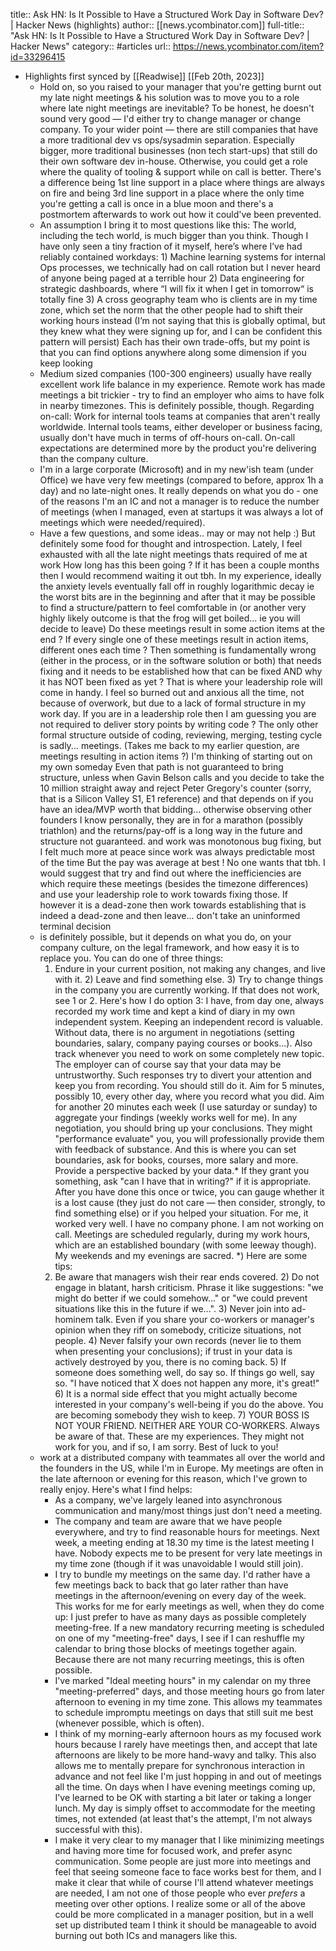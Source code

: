 title:: Ask HN: Is It Possible to Have a Structured Work Day in Software Dev? | Hacker News (highlights)
author:: [[news.ycombinator.com]]
full-title:: "Ask HN: Is It Possible to Have a Structured Work Day in Software Dev? | Hacker News"
category:: #articles
url:: https://news.ycombinator.com/item?id=33296415

- Highlights first synced by [[Readwise]] [[Feb 20th, 2023]]
	- Hold on, so you raised to your manager that you're getting burnt out my late night meetings & his solution was to move you to a role where late night meetings are inevitable?
	  To be honest, he doesn't sound very good — I'd either try to change manager or change company.
	  To your wider point — there are still companies that have a more traditional dev vs ops/sysadmin separation. Especially bigger, more traditional businesses (non tech start-ups) that still do their own software dev in-house.
	  Otherwise, you could get a role where the quality of tooling & support while on call is better. There's a difference being 1st line support in a place where things are always on fire and being 3rd line support in a place where the only time you're getting a call is once in a blue moon and there's a postmortem afterwards to work out how it could've been prevented.
	- An assumption I bring it to most questions like this:
	  The world, including the tech world, is much bigger than you think.
	  Though I have only seen a tiny fraction of it myself, here’s where I’ve had reliably contained workdays: 1) Machine learning systems for internal Ops processes, we technically had on call rotation but I never heard of anyone being paged at a terrible hour 2) Data engineering for strategic dashboards, where “I will fix it when I get in tomorrow“ is totally fine 3) A cross geography team who is clients are in my time zone, which set the norm that the other people had to shift their working hours instead (I’m not saying that this is globally optimal, but they knew what they were signing up for, and I can be confident this pattern will persist)
	  Each has their own trade-offs, but my point is that you can find options anywhere along some dimension if you keep looking
	- Medium sized companies (100-300 engineers) usually have really excellent work life balance in my experience. Remote work has made meetings a bit trickier - try to find an employer who aims to have folk in nearby timezones.
	  This is definitely possible, though.
	  Regarding on-call: Work for internal tools teams at companies that aren't really worldwide. Internal tools teams, either developer or business facing, usually don't have much in terms of off-hours on-call. On-call expectations are determined more by the product you're delivering than the company culture.
	- I'm in a large corporate (Microsoft) and in my new'ish team (under Office) we have very few meetings (compared to before, approx 1h a day) and no late-night ones.
	  It really depends on what you do - one of the reasons I'm an IC and not a manager is to reduce the number of meetings (when I managed, even at startups it was always a lot of meetings which were needed/required).
	- Have a few questions, and some ideas.. may or may not help :) But definitely some food for thought and introspection.
	  Lately, I feel exhausted with all the late night meetings thats required of me at work
	  How long has this been going ? If it has been a couple months then I would recommend waiting it out tbh. In my experience, ideally the anxiety levels eventually fall off in roughly logarithmic decay ie the worst bits are in the beginning and after that it may be possible to find a structure/pattern to feel comfortable in (or another very highly likely outcome is that the frog will get boiled... ie you will decide to leave)
	  Do these meetings result in some action items at the end ?
	  If every single one of these meetings result in action items, different ones each time ? Then something is fundamentally wrong (either in the process, or in the software solution or both) that needs fixing and it needs to be established how that can be fixed AND why it has NOT been fixed as yet ? That is where your leadership role will come in handy.
	  I feel so burned out and anxious all the time, not because of overwork, but due to a lack of formal structure in my work day.
	  If you are in a leadership role then I am guessing you are not required to deliver story points by writing code ? The only other formal structure outside of coding, reviewing, merging, testing cycle is sadly... meetings. (Takes me back to my earlier question, are meetings resulting in action items ?)
	  I'm thinking of starting out on my own someday
	  Even that path is not guaranteed to bring structure, unless when Gavin Belson calls and you decide to take the 10 million straight away and reject Peter Gregory's counter (sorry, that is a Silicon Valley S1, E1 reference) and that depends on if you have an idea/MVP worth that bidding... otherwise observing other founders I know personally, they are in for a marathon (possibly triathlon) and the returns/pay-off is a long way in the future and structure not guaranteed.
	  and work was monotonous bug fixing, but I felt much more at peace since work was always predictable most of the time
	  But the pay was average at best ! No one wants that tbh.
	  I would suggest that try and find out where the inefficiencies are which require these meetings (besides the timezone differences) and use your leadership role to work towards fixing those. If however it is a dead-zone then work towards establishing that is indeed a dead-zone and then leave... don't take an uninformed terminal decision
	- is definitely possible, but it depends on what you do, on your company culture, on the legal framework, and how easy it is to replace you. You can do one of three things:
	  1) Endure in your current position, not making any changes, and live with it. 2) Leave and find something else. 3) Try to change things in the company you are currently working. If that does not work, see 1 or 2.
	  Here's how I do option 3:
	  I have, from day one, always recorded my work time and kept a kind of diary in my own independent system. Keeping an independent record is valuable. Without data, there is no argument in negotiations (setting boundaries, salary, company paying courses or books...). Also track whenever you need to work on some completely new topic.
	  The employer can of course say that your data may be untrustworthy. Such responses try to divert your attention and keep you from recording. You should still do it. Aim for 5 minutes, possibly 10, every other day, where you record what you did. Aim for another 20 minutes each week (I use saturday or sunday) to aggregate your findings (weekly works well for me).
	  In any negotiation, you should bring up your conclusions. They might "performance evaluate" you, you will professionally provide them with feedback of substance. And this is where you can set boundaries, ask for books, courses, more salary and more. Provide a perspective backed by your data.* If they grant you something, ask "can I have that in writing?" if it is appropriate.
	  After you have done this once or twice, you can gauge whether it is a lost cause (they just do not care — then consider, strongly, to find something else) or if you helped your situation.
	  For me, it worked very well. I have no company phone. I am not working on call. Meetings are scheduled regularly, during my work hours, which are an established boundary (with some leeway though). My weekends and my evenings are sacred.
	  *) Here are some tips:
	  1) Be aware that managers wish their rear ends covered. 2) Do not engage in blatant, harsh criticism. Phrase it like suggestions: "we might do better if we could somehow..." or "we could prevent situations like this in the future if we...". 3) Never join into ad-hominem talk. Even if you share your co-workers or manager's opinion when they riff on somebody, criticize situations, not people. 4) Never falsify your own records (never lie to them when presenting your conclusions); if trust in your data is actively destroyed by you, there is no coming back. 5) If someone does something well, do say so. If things go well, say so. "I have noticed that X does not happen any more, it's great!" 6) It is a normal side effect that you might actually become interested in your company's well-being if you do the above. You are becoming somebody they wish to keep. 7) YOUR BOSS IS NOT YOUR FRIEND. NEITHER ARE YOUR CO-WORKERS. Always be aware of that.
	  These are my experiences. They might not work for you, and if so, I am sorry.
	  Best of luck to you!
	- work at a distributed company with teammates all over the world and the founders in the US, while I'm in Europe. My meetings are often in the late afternoon or evening for this reason, which I've grown to really enjoy. Here's what I find helps:
	  * As a company, we've largely leaned into asynchronous communication and many/most things just don't need a meeting.
	  * The company and team are aware that we have people everywhere, and try to find reasonable hours for meetings. Next week, a meeting ending at 18.30 my time is the latest meeting I have. Nobody expects me to be present for very late meetings in my time zone (though if it was unavoidable I would still join).
	  * I try to bundle my meetings on the same day. I'd rather have a few meetings back to back that go later rather than have meetings in the afternoon/evening on every day of the week. This works for me for early meetings as well, when they do come up: I just prefer to have as many days as possible completely meeting-free. If a new mandatory recurring meeting is scheduled on one of my "meeting-free" days, I see if I can reshuffle my calendar to bring those blocks of meetings together again. Because there are not many recurring meetings, this is often possible.
	  * I've marked "Ideal meeting hours" in my calendar on my three "meeting-preferred" days, and those meeting hours go from later afternoon to evening in my time zone. This allows my teammates to schedule impromptu meetings on days that still suit me best (whenever possible, which is often).
	  * I think of my morning-early afternoon hours as my focused work hours because I rarely have meetings then, and accept that late afternoons are likely to be more hand-wavy and talky. This also allows me to mentally prepare for synchronous interaction in advance and not feel like I'm just hopping in and out of meetings all the time. On days when I have evening meetings coming up, I've learned to be OK with starting a bit later or taking a longer lunch. My day is simply offset to accommodate for the meeting times, not extended (at least that's the attempt, I'm not always successful with this).
	  * I make it very clear to my manager that I like minimizing meetings and having more time for focused work, and prefer async communication. Some people are just more into meetings and feel that seeing someone face to face works best for them, and I make it clear that while of course I'll attend whatever meetings are needed, I am not one of those people who ever _prefers_ a meeting over other options.
	  I realize some or all of the above could be more complicated in a manager position, but in a well set up distributed team I think it should be manageable to avoid burning out both ICs and managers like this.